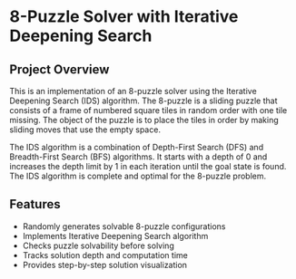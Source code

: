 # 8-Puzzle Solver with Iterative Deepening Search

## Project Overview
This is an implementation of an 8-puzzle solver using the Iterative Deepening Search (IDS) algorithm. The 8-puzzle is a sliding puzzle that consists of a frame of numbered square tiles in random order with one tile missing. The object of the puzzle is to place the tiles in order by making sliding moves that use the empty space. 

The IDS algorithm is a combination of Depth-First Search (DFS) and Breadth-First Search (BFS) algorithms. It starts with a depth of 0 and increases the depth limit by 1 in each iteration until the goal state is found. The IDS algorithm is complete and optimal for the 8-puzzle problem.

## Features
- Randomly generates solvable 8-puzzle configurations
- Implements Iterative Deepening Search algorithm
- Checks puzzle solvability before solving
- Tracks solution depth and computation time
- Provides step-by-step solution visualization
